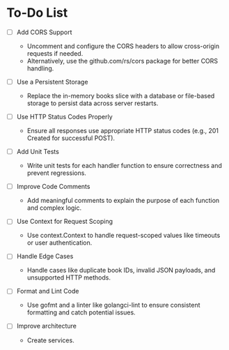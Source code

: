 # To-Do List

- [ ] Add CORS Support

  - Uncomment and configure the CORS headers to allow cross-origin requests if needed.
  - Alternatively, use the github.com/rs/cors package for better CORS handling.

- [ ] Use a Persistent Storage

  - Replace the in-memory books slice with a database or file-based storage to persist data across server restarts.

- [ ] Use HTTP Status Codes Properly

  - Ensure all responses use appropriate HTTP status codes (e.g., 201 Created for successful POST).

- [ ] Add Unit Tests

  - Write unit tests for each handler function to ensure correctness and prevent regressions.

- [ ] Improve Code Comments

  - Add meaningful comments to explain the purpose of each function and complex logic.

- [ ] Use Context for Request Scoping

  - Use context.Context to handle request-scoped values like timeouts or user authentication.

- [ ] Handle Edge Cases

  - Handle cases like duplicate book IDs, invalid JSON payloads, and unsupported HTTP methods.

- [ ] Format and Lint Code

  - Use gofmt and a linter like golangci-lint to ensure consistent formatting and catch potential issues.

- [ ] Improve architecture

  - Create services.
